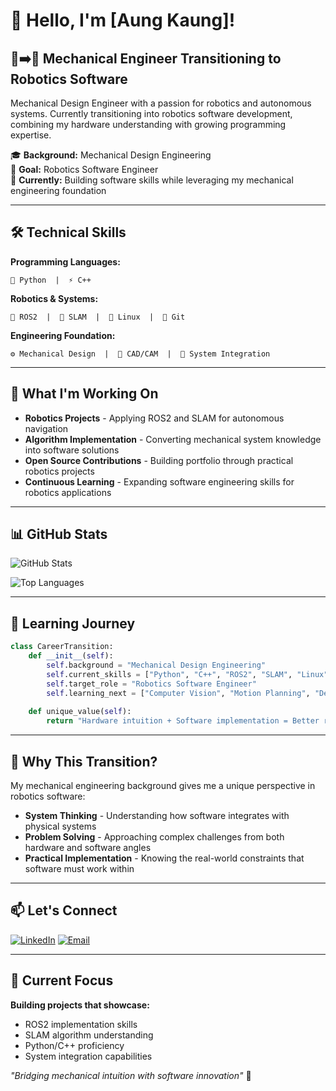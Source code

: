 # 👋 Hello, I'm [Aung Kaung]!

## 🔧➡️🤖 Mechanical Engineer Transitioning to Robotics Software

Mechanical Design Engineer with a passion for robotics and autonomous systems. Currently transitioning into robotics software development, combining my hardware understanding with growing programming expertise.

🎓 **Background:** Mechanical Design Engineering  
🎯 **Goal:** Robotics Software Engineer  
🌱 **Currently:** Building software skills while leveraging my mechanical engineering foundation  

---

## 🛠️ Technical Skills

**Programming Languages:**
```
🐍 Python  |  ⚡ C++
```

**Robotics & Systems:**
```
🤖 ROS2  |  📍 SLAM  |  🐧 Linux  |  🔧 Git
```

**Engineering Foundation:**
```
⚙️ Mechanical Design  |  📐 CAD/CAM  |  🔬 System Integration
```

---

## 🚀 What I'm Working On

- **Robotics Projects** - Applying ROS2 and SLAM for autonomous navigation
- **Algorithm Implementation** - Converting mechanical system knowledge into software solutions  
- **Open Source Contributions** - Building portfolio through practical robotics projects
- **Continuous Learning** - Expanding software engineering skills for robotics applications

---

## 📊 GitHub Stats

![GitHub Stats](https://github-readme-stats.vercel.app/api?username=YourUsername&show_icons=true&theme=dark&count_private=true)

![Top Languages](https://github-readme-stats.vercel.app/api/top-langs/?username=YourUsername&layout=compact&theme=dark)

---

## 🎯 Learning Journey

```python
class CareerTransition:
    def __init__(self):
        self.background = "Mechanical Design Engineering"
        self.current_skills = ["Python", "C++", "ROS2", "SLAM", "Linux", "Git"]
        self.target_role = "Robotics Software Engineer"
        self.learning_next = ["Computer Vision", "Motion Planning", "Deep Learning"]
    
    def unique_value(self):
        return "Hardware intuition + Software implementation = Better robotics solutions"
```

---

## 🌟 Why This Transition?

My mechanical engineering background gives me a unique perspective in robotics software:
- **System Thinking** - Understanding how software integrates with physical systems
- **Problem Solving** - Approaching complex challenges from both hardware and software angles  
- **Practical Implementation** - Knowing the real-world constraints that software must work within

---

## 📫 Let's Connect

[![LinkedIn](https://img.shields.io/badge/LinkedIn-0077B5?style=for-the-badge&logo=linkedin&logoColor=white)](https://linkedin.com/in/yourprofile)
[![Email](https://img.shields.io/badge/Email-D14836?style=for-the-badge&logo=gmail&logoColor=white)](mailto:your.email@example.com)

---

## 💭 Current Focus

**Building projects that showcase:**
- ROS2 implementation skills
- SLAM algorithm understanding  
- Python/C++ proficiency
- System integration capabilities

*"Bridging mechanical intuition with software innovation"* 🚀
